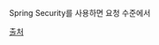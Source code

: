 Spring Security를 사용하면 요청 수준에서 

[출처](https://docs.spring.io/spring-security/reference/servlet/authorization/authorize-http-requests.html)